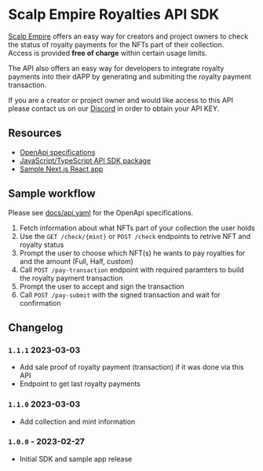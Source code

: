 # Scalp Empire Royalties API SDK

[Scalp Empire](https://www.scalp-empire.com) offers an easy way for creators and project owners to check the status of royalty payments for the NFTs part of their collection.  
Access is provided **free of charge** within certain usage limits.

The API also offers an easy way for developers to integrate royalty payments into their dAPP by generating and submiting the royalty payment transaction.

If you are a creator or project owner and would like access to this API please contact us on our [Discord](https://www.discord.gg/uBVgnSWydc) in order to obtain your API KEY.


## Resources

* [OpenApi specifications](docs/api.yaml)   
* [JavaScript/TypeScript API SDK package](sdk/)  
* [Sample Next.js React app](examples/simple-app-next/)  


## Sample workflow

Please see [docs/api.yaml](https://petstore.swagger.io/?url=https://raw.githubusercontent.com/kind3r/scalp-royalties-sdk/main/docs/api.yaml) for the OpenApi specifications.  

1. Fetch information about what NFTs part of your collection the user holds
2. Use the `GET /check/{mint}` or `POST /check` endpoints to retrive NFT and royalty status
3. Prompt the user to choose which NFT(s) he wants to pay royalties for and the amount (Full, Half, custom)
4. Call `POST /pay-transaction` endpoint with required paramters to build the royalty payment transaction
5. Prompt the user to accept and sign the transaction
6. Call `POST /pay-submit` with the signed transaction and wait for confirmation

## Changelog

### `1.1.1` 2023-03-03
 - Add sale proof of royalty payment (transaction) if it was done via this API
 - Endpoint to get last royalty payments
### `1.1.0` 2023-03-03
 - Add collection and mint information
### `1.0.0` - 2023-02-27
 - Initial SDK and sample app release